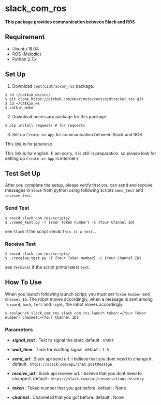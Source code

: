 # slack_com_ros

**This package provides communication between Slack and ROS**

## Requirement
+ Ubuntu 18.04
+ ROS (Melodic)
+ Python 2.7.x

## Set Up
1. Download `centroidtracker_ros` package.

```shell
$ cd ~/catkin_ws/src/
$ git clone https://github.com/HHorimoto/centroidtracker_ros.git
$ cd ~/catkin_ws
$ catkin_make
```

2. Download necessary package for this package.

```shell
$ pip install requests # for requests
```

3. Set up `Create an App` for communication between Slack and ROS

This [link](./README_Slack_jp.md) is for japanese.

This link is for english. (I am sorry, it is still in preparation. so please look for setting up `Create an App` in internet.)

## Test Set Up

After you complete the setup, please verify that you can send and receive messages in `Slack` from python using following scripts `send_test` and `receive_test`.

### Send Test

```shell
$ roscd slack_com_ros/scripts/
$ ./send_test.py -T {Your Token number} -C {Your Channel ID}
```

see `Slack` if the script sends `This is a test.`.

### Receive Test

```shell
$ roscd slack_com_ros/scripts/
$ ./receive_test.py -T {Your Token number} -C {Your Channel ID}
```

see `Terminal` if the script prints latest `text`.

## How To Use

When you launch following launch script, you must set `Token Number` and `Channel ID`.
The robot moves accordingly, when a message is sent among `forward`, `back`, `left` and `right`, the robot moves accordingly.

```shell
$ roslaunch slack_com_ros slack_com_ros.launch token:={Your Token number} channel:={Your Channel ID}
```

### Parameters

+ ***signal_text*** : Text to signal the start.
    default : `START`

+ ***wait_time*** : Time for waitting signal.
    default : `1.0`

+ ***send_url*** : Slack api send url. I believe that you dont need to change it.
    default : `https://slack.com/api/chat.postMessage`

+ ***receive_url*** : Slack api receive url. I believe that you dont need to change it.
    default : `https://slack.com/api/conversations.history`

+ ***token*** : Token number that you got before.
    default : None

+ ***channel*** : Channel id that you got before.
    default : None